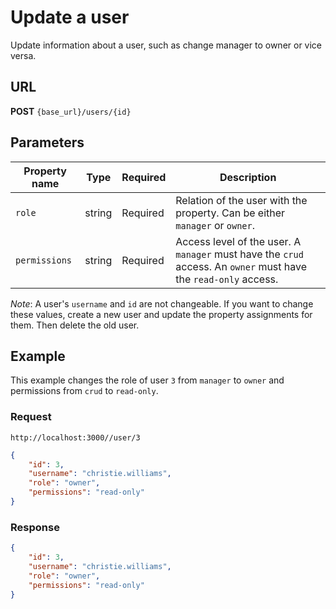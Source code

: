 # Update a user

Update information about a user, such as change manager to owner or vice versa.

## URL

**POST** `{base_url}/users/{id}`

## Parameters

| Property name | Type | Required | Description |
|-------|--------|---------|---------|
| `role` | string | Required | Relation of the user with the property. Can be either `manager` or `owner`. |
| `permissions` | string | Required | Access level of the user. A `manager` must have the `crud` access. An `owner` must have the `read-only` access. |

*Note*:
A user's `username` and `id` are not changeable. If you want to change these values, create a new user and update the property assignments for them. Then delete the old user.

## Example

This example changes the role of user `3` from `manager` to `owner` and permissions from `crud` to `read-only`.

### Request

```
http://localhost:3000//user/3
```

```json
{
    "id": 3,
    "username": "christie.williams",
    "role": "owner",
    "permissions": "read-only"
}
```

### Response

```json
{
    "id": 3,
    "username": "christie.williams",
    "role": "owner",
    "permissions": "read-only"
}
```
